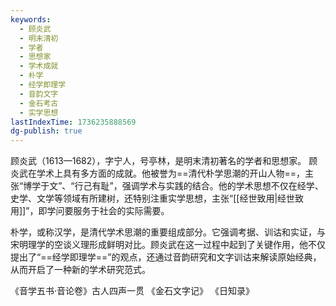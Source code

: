 ```yaml
---
keywords:
  - 顾炎武
  - 明末清初
  - 学者
  - 思想家
  - 学术成就
  - 朴学
  - 经学即理学
  - 音韵文字
  - 金石考古
  - 实学思想
lastIndexTime: 1736235888569
dg-publish: true
---
```

顾炎武（1613—1682），字宁人，号亭林，是明末清初著名的学者和思想家。
顾炎武在学术上具有多方面的成就。他被誉为==清代朴学思潮的开山人物==，主张“博学于文”、“行己有耻”，强调学术与实践的结合。他的学术思想不仅在经学、史学、文学等领域有所建树，还特别注重实学思想，主张“[[经世致用\|经世致用]]”，即学问要服务于社会的实际需要。

朴学，或称汉学，是清代学术思潮的重要组成部分。它强调考据、训诂和实证，与宋明理学的空谈义理形成鲜明对比。顾炎武在这一过程中起到了关键作用，他不仅提出了“==经学即理学==”的观点，还通过音韵研究和文字训诂来解读原始经典，从而开启了一种新的学术研究范式。

《音学五书·音论卷》古人四声一贯
《金石文字记》
《日知录》